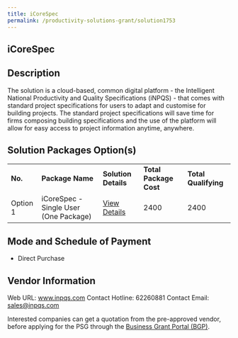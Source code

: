 ```yaml
---
title: iCoreSpec
permalink: /productivity-solutions-grant/solution1753
---
```


## iCoreSpec

## Description

The solution is a cloud-based, common digital platform - the Intelligent National Productivity and Quality Specifications (iNPQS) - that comes with standard project specifications for users to adapt and customise for building projects. The standard project specifications will save time for firms composing building specifications and the use of the platform will allow for easy access to project information anytime, anywhere.

## Solution Packages Option(s)

<table>
<tr>
<td><b>No.</b></td>
<td><b>Package Name</b></td>
<td><b>Solution Details</b></td>
<td><b>Total Package Cost</b></td>
<td><b>Total Qualifying</b></td>
</tr>
<tr>
<td>Option 1</td>
<td>iCoreSpec - Single User (One Package)</td>
<td><a href='https://www.gobusiness.gov.sg/images/psg/Desensitised_iNPQS_Annex_3_Part_1.pdf'>View Details</a></td>
<td>2400</td>
<td>2400</td>
</tr>
</table>

## Mode and Schedule of Payment

 - Direct Purchase

## Vendor Information

 Web URL: www.inpqs.com 
Contact Hotline: 62260881 
Contact Email: sales@inpqs.com 


Interested companies can get a quotation from the pre-approved vendor, before applying for the PSG through the <a href='https://www.businessgrants.gov.sg/'>Business Grant Portal (BGP)</a>.

